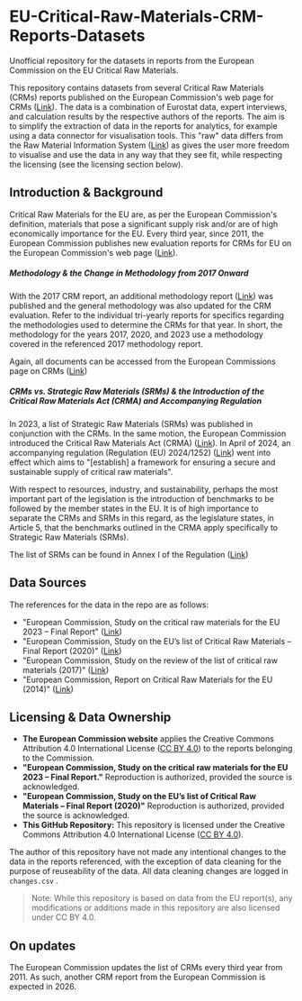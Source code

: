# EU-Critical-Raw-Materials-CRM-Reports-Datasets
Unofficial repository for the datasets in reports from the European Commission on the EU Critical Raw Materials.

This repository contains datasets from several Critical Raw Materials (CRMs) reports published on the European Commission's web page for CRMs ([Link](https://single-market-economy.ec.europa.eu/sectors/raw-materials/areas-specific-interest/critical-raw-materials_en)). The data is a combination of Eurostat data, expert interviews, and calculation results by the respective authors of the reports. The aim is to simplify the extraction of data in the reports for analytics, for example using a data connector for visualisation tools. This "raw" data differs from the Raw Material Information System ([Link](https://rmis.jrc.ec.europa.eu/)) as gives the user more freedom to visualise and use the data in any way that they see fit, while respecting the licensing (see the licensing section below).

## Introduction & Background

Critical Raw Materials for the EU are, as per the European Commission's definition, materials that pose a significant supply risk and/or are of high economically importance for the EU. Every third year, since 2011, the European Commission publishes new evaluation reports for CRMs for EU on the European Commission's web page ([Link](https://single-market-economy.ec.europa.eu/sectors/raw-materials/areas-specific-interest/critical-raw-materials_en)). 

##### Methodology & the Change in Methodology from 2017 Onward

With the 2017 CRM report, an additional methodology report ([Link](https://op.europa.eu/en/publication-detail/-/publication/2d43b7e2-66ac-11e7-b2f2-01aa75ed71a1/language-en/format-PDF/source-32064602)) was published and the general methodology was also updated for the CRM evaluation. Refer to the individual tri-yearly reports for specifics regarding the methodologies used to determine the CRMs for that year. In short, the methodology for the years 2017, 2020, and 2023 use a methodology covered in the referenced 2017 methodology report. 

Again, all documents can be accessed from the European Commissions page on CRMs ([Link](https://single-market-economy.ec.europa.eu/sectors/raw-materials/areas-specific-interest/critical-raw-materials_en))

##### CRMs vs. Strategic Raw Materials (SRMs) & the Introduction of the Critical Raw Materials Act (CRMA) and Accompanying Regulation

In 2023, a list of Strategic Raw Materials (SRMs) was published in conjunction with the CRMs. In the same motion, the European Commission introduced the Critical Raw Materials Act (CRMA) ([Link](https://single-market-economy.ec.europa.eu/sectors/raw-materials/areas-specific-interest/critical-raw-materials/critical-raw-materials-act_en)). In April of 2024, an accompanying regulation (Regulation (EU) 2024/1252) ([Link](https://eur-lex.europa.eu/legal-content/EN/TXT/?uri=OJ:L_202401252)) went into effect which aims to "[establish] a framework for ensuring a secure and sustainable supply of critical raw materials". 

With respect to resources, industry, and sustainability, perhaps the most important part of the legislation is the introduction of benchmarks to be followed by the member states in the EU. It is of high importance to separate the CRMs and SRMs in this regard, as the legislature states, in Article 5, that the benchmarks outlined in the CRMA apply specifically to Strategic Raw Materials (SRMs).

The list of SRMs can be found in Annex I of the Regulation ([Link](https://eur-lex.europa.eu/legal-content/EN/TXT/?uri=OJ:L_202401252))

## Data Sources

The references for the data in the repo are as follows:

* "European Commission, Study on the critical raw materials for the EU 2023 – Final Report" ([Link](https://op.europa.eu/en/publication-detail/-/publication/57318397-fdd4-11ed-a05c-01aa75ed71a1))
* "European Commission, Study on the EU’s list of Critical Raw Materials – Final Report (2020)" ([Link](https://ec.europa.eu/docsroom/documents/42883/attachments/1/translations/en/renditions/native))
* "European Commission, Study on the review of the list of critical raw materials (2017)" ([Link](https://op.europa.eu/en/publication-detail/-/publication/08fdab5f-9766-11e7-b92d-01aa75ed71a1/language-en))
* "European Commission, Report on Critical Raw Materials for the EU (2014)" ([Link](https://ec.europa.eu/docsroom/documents/10010/attachments/1/translations))

## Licensing & Data Ownership

* **The European Commission website** applies the Creative Commons Attribution 4.0 International License ([CC BY 4.0](https://creativecommons.org/licenses/by/4.0/)) to the reports belonging to the Commission.
* **"European Commission, Study on the critical raw materials for the EU 2023 – Final Report."** Reproduction is authorized, provided the source is acknowledged.
* **"European Commission, Study on the EU’s list of Critical Raw Materials – Final Report (2020)"** Reproduction is authorized, provided the source is acknowledged.
* **This GitHub Repository:** This repository is licensed under the Creative Commons Attribution 4.0 International License ([CC BY 4.0](https://creativecommons.org/licenses/by/4.0/)). 

The author of this repository have not made any intentional changes to the data in the reports referenced, with the exception of data cleaning for the purpose of reuseability of the data. All data cleaning changes are logged in `changes.csv` .

> Note: While this repository is based on data from the EU report(s), any modifications or additions made in this repository are also licensed under CC BY 4.0. 

## On updates

The European Commission updates the list of CRMs every third year from 2011. As such, another CRM report from the European Commission is expected in 2026.
